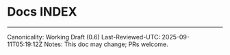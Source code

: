 ﻿# Docs INDEX

---
Canonicality: Working Draft (0.6)
Last-Reviewed-UTC: 2025-09-11T05:19:12Z
Notes: This doc may change; PRs welcome.